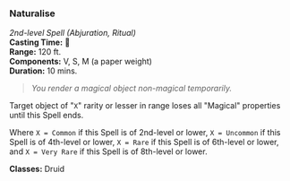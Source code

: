 ### Naturalise
*2nd-level Spell (Abjuration, Ritual)*  
**Casting Time:** 🔷  
**Range:** 120 ft.  
**Components:** V, S, M (a paper weight)  
**Duration:** 10 mins.  

> *You render a magical object non-magical temporarily.*

Target object of "`X`" rarity or lesser in range loses all "Magical" properties until this Spell ends.

Where `X = Common` if this Spell is of 2nd-level or lower, `X = Uncommon` if this Spell is of 4th-level or lower, `X = Rare` if this Spell is of 6th-level or lower, and `X = Very Rare` if this Spell is of 8th-level or lower.

**Classes:** Druid
